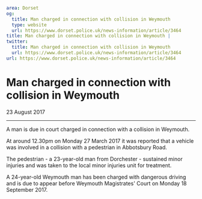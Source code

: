 ```yaml
area: Dorset
og:
  title: Man charged in connection with collision in Weymouth
  type: website
  url: https://www.dorset.police.uk/news-information/article/3464
title: Man charged in connection with collision in Weymouth |
twitter:
  title: Man charged in connection with collision in Weymouth
  url: https://www.dorset.police.uk/news-information/article/3464
url: https://www.dorset.police.uk/news-information/article/3464
```

# Man charged in connection with collision in Weymouth

23 August 2017

* * *

A man is due in court charged in connection with a collision in Weymouth.

At around 12.30pm on Monday 27 March 2017 it was reported that a vehicle was involved in a collision with a pedestrian in Abbotsbury Road.

The pedestrian - a 23-year-old man from Dorchester - sustained minor injuries and was taken to the local minor injuries unit for treatment.

A 24-year-old Weymouth man has been charged with dangerous driving and is due to appear before Weymouth Magistrates' Court on Monday 18 September 2017.
